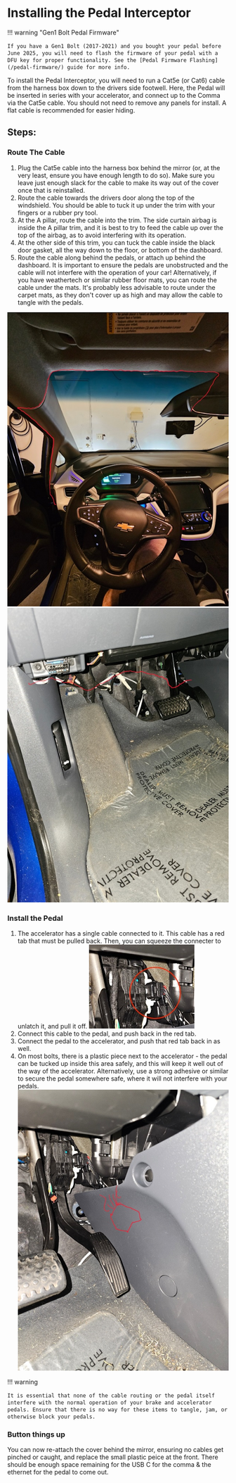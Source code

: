 # Installing the Pedal Interceptor

!!! warning "Gen1 Bolt Pedal Firmware"

    If you have a Gen1 Bolt (2017-2021) and you bought your pedal before June 2025, you will need to flash the firmware of your pedal with a DFU key for proper functionality. See the [Pedal Firmware Flashing](/pedal-firmware/) guide for more info.

To install the Pedal Interceptor, you will need to run a Cat5e (or Cat6) cable from the harness box down to the drivers side footwell. Here, the Pedal will be inserted in series with your accelerator, and connect up to the Comma via the Cat5e cable. You should not need to remove any panels for install. A flat cable is recommended for easier hiding.

## Steps:

### Route The Cable
1. Plug the Cat5e cable into the harness box behind the mirror (or, at the very least, ensure you have enough length to do so). Make sure you leave just enough slack for the cable to make its way out of the cover once that is reinstalled.
2. Route the cable towards the drivers door along the top of the windshield. You should be able to tuck it up under the trim with your fingers or a rubber pry tool.
3. At the A pillar, route the cable into the trim. The side curtain airbag is inside the A pillar trim, and it is best to try to feed the cable up over the top of the airbag, as to avoid interfering with its operation.
4. At the other side of this trim, you can tuck the cable inside the black door gasket, all the way down to the floor, or bottom of the dashboard.
5. Route the cable along behind the pedals, or attach up behind the dashboard. It is important to ensure the pedals are unobstructed and the cable will not interfere with the operation of your car! Alternatively, if you have weathertech or similar rubber floor mats, you can route the cable under the mats. It's probably less advisable to route under the carpet mats, as they don't cover up as high and may allow the cable to tangle with the pedals.

![Image of cable route along windshield](/assets/images/hardware/pedal/bolt_cable-route-1.jpg)
![Image of cable route under dashboard](/assets/images/hardware/pedal/bolt_cable-route-2.jpg)


### Install the Pedal
1. The accelerator has a single cable connected to it. This cable has a red tab that must be pulled back. Then, you can squeeze the connecter to unlatch it, and pull it off. ![Image of the connector](/assets/images/hardware/pedal/bolt_pedal-connector.jpg)
2. Connect this cable to the pedal, and push back in the red tab.
3. Connect the pedal to the accelerator, and push that red tab back in as well.
4. On most bolts, there is a plastic piece next to the accelerator - the pedal can be tucked up inside this area safely, and this will keep it well out of the way of the accelerator. Alternatively, use a strong adhesive or similar to secure the pedal somewhere safe, where it will not interfere with your pedals. ![Image of where the pedal can be tucked behind the plastic](/assets/images/hardware/pedal/bolt_pedal-hiding-location.jpg)

!!! warning

    It is essential that none of the cable routing or the pedal itself interfere with the normal operation of your brake and accelerator pedals. Ensure that there is no way for these items to tangle, jam, or otherwise block your pedals.

### Button things up

You can now re-attach the cover behind the mirror, ensuring no cables get pinched or caught, and replace the small plastic peice at the front. There should be enough space remaining for the USB C for the comma & the ethernet for the pedal to come out. 